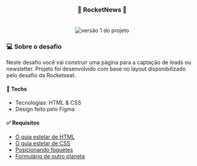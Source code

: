 <h3 align="center"> 
	🚀 RocketNews 🚀 
    <br></br>
</h3>

<p align="center" style="display: flex; align-items: flex-start; justify-content: center">
  <img alt="versão 1 do projeto" title="#RocketNews" src="https://i.imgur.com/pOz6ii0.png">
</p>  

### 💻 Sobre o desafio

Neste desafio você vai construir uma página para a captação de leads ou newsletter.
Projeto foi desenvolvido com base no layout disponibilizado pelo desafio da Rocketseat.

#### 🚀 Techs

- Tecnologias: HTML & CSS
- Design feito pelo Figma

#### ✅ Requisitos 

- [O guia estelar de HTML](https://app.rocketseat.com.br/node/o-guia-estelar-de-html)
- [O guia estelar de CSS](https://app.rocketseat.com.br/node/o-guia-estelar-de-css)
- [Posicionando foguetes](https://app.rocketseat.com.br/node/posicionando-foguetes)
- [Formulário de outro planeta](https://app.rocketseat.com.br/node/formularios-de-outro-planeta)